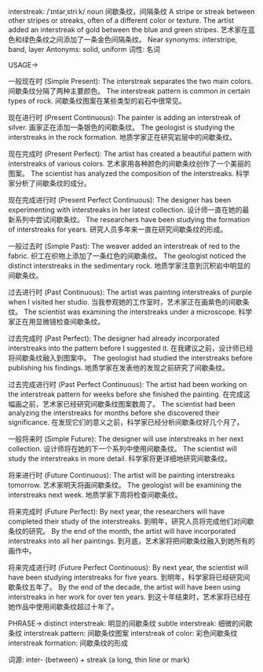 interstreak: /ˈɪntərˌstriːk/
noun
间歇条纹，间隔条纹
A stripe or streak between other stripes or streaks, often of a different color or texture.
The artist added an interstreak of gold between the blue and green stripes. 艺术家在蓝色和绿色条纹之间添加了一条金色间隔条纹。
Near synonyms: interstripe, band, layer
Antonyms: solid, uniform
词性: 名词


USAGE->

一般现在时 (Simple Present):
The interstreak separates the two main colors. 间歇条纹分隔了两种主要颜色。
The interstreak pattern is common in certain types of rock. 间歇条纹图案在某些类型的岩石中很常见。

现在进行时 (Present Continuous):
The painter is adding an interstreak of silver. 画家正在添加一条银色的间歇条纹。
The geologist is studying the interstreaks in the rock formation. 地质学家正在研究岩层中的间歇条纹。

现在完成时 (Present Perfect):
The artist has created a beautiful pattern with interstreaks of various colors. 艺术家用各种颜色的间歇条纹创作了一个美丽的图案。
The scientist has analyzed the composition of the interstreaks. 科学家分析了间歇条纹的成分。

现在完成进行时 (Present Perfect Continuous):
The designer has been experimenting with interstreaks in her latest collection. 设计师一直在她的最新系列中尝试间歇条纹。
The researchers have been studying the formation of interstreaks for years. 研究人员多年来一直在研究间歇条纹的形成。

一般过去时 (Simple Past):
The weaver added an interstreak of red to the fabric.  织工在织物上添加了一条红色的间歇条纹。
The geologist noticed the distinct interstreaks in the sedimentary rock. 地质学家注意到沉积岩中明显的间歇条纹。

过去进行时 (Past Continuous):
The artist was painting interstreaks of purple when I visited her studio. 当我参观她的工作室时，艺术家正在画紫色的间歇条纹。
The scientist was examining the interstreaks under a microscope. 科学家正在用显微镜检查间歇条纹。

过去完成时 (Past Perfect):
The designer had already incorporated interstreaks into the pattern before I suggested it. 在我建议之前，设计师已经将间歇条纹融入到图案中。
The geologist had studied the interstreaks before publishing his findings. 地质学家在发表他的发现之前研究了间歇条纹。

过去完成进行时 (Past Perfect Continuous):
The artist had been working on the interstreak pattern for weeks before she finished the painting. 在完成这幅画之前，艺术家已经研究间歇条纹图案数周了。
The scientist had been analyzing the interstreaks for months before she discovered their significance. 在发现它们的意义之前，科学家已经分析间歇条纹好几个月了。


一般将来时 (Simple Future):
The designer will use interstreaks in her next collection. 设计师将在她的下一个系列中使用间歇条纹。
The scientist will study the interstreaks in more detail. 科学家将更详细地研究间歇条纹。

将来进行时 (Future Continuous):
The artist will be painting interstreaks tomorrow. 艺术家明天将画间歇条纹。
The geologist will be examining the interstreaks next week. 地质学家下周将检查间歇条纹。

将来完成时 (Future Perfect):
By next year, the researchers will have completed their study of the interstreaks. 到明年，研究人员将完成他们对间歇条纹的研究。
By the end of the month, the artist will have incorporated interstreaks into all her paintings. 到月底，艺术家将把间歇条纹融入到她所有的画作中。


将来完成进行时 (Future Perfect Continuous):
By next year, the scientist will have been studying interstreaks for five years. 到明年，科学家将已经研究间歇条纹五年了。
By the end of the decade, the artist will have been using interstreaks in her work for over ten years. 到这十年结束时，艺术家将已经在她作品中使用间歇条纹超过十年了。


PHRASE->
distinct interstreak: 明显的间歇条纹
subtle interstreak:  细微的间歇条纹
interstreak pattern: 间歇条纹图案
interstreak of color:  彩色间歇条纹
interstreak formation: 间歇条纹的形成

词源: inter- (between) + streak (a long, thin line or mark)


